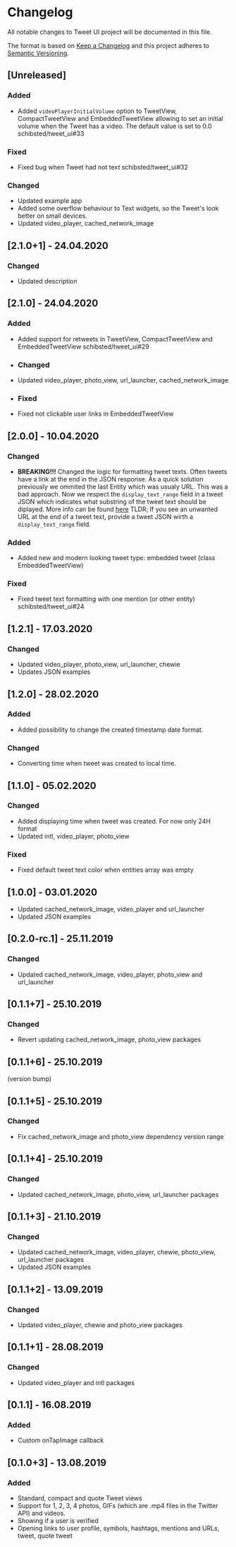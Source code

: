 # Changelog
All notable changes to Tweet UI project will be documented in this file.

The format is based on [Keep a Changelog](http://keepachangelog.com/en/1.0.0/)
and this project adheres to [Semantic Versioning](http://semver.org/spec/v2.0.0.html).

## [Unreleased]
### Added
- Added `videoPlayerInitialVolume` option to TweetView, CompactTweetView and EmbeddedTweetView allowing to set an initial volume when the Tweet has a video. The default value is set to 0.0 schibsted/tweet_ui#33
### Fixed
- Fixed bug when Tweet had not text schibsted/tweet_ui#32
### Changed
- Updated example app
- Added some overflow behaviour to Text widgets, so the Tweet's look better on small devices.
- Updated video_player, cached_network_image

## [2.1.0+1] - 24.04.2020
### Changed
- Updated description

## [2.1.0] - 24.04.2020
### Added
- Added support for retweets in TweetView, CompactTweetView and EmbeddedTweetView schibsted/tweet_ui#29
- ### Changed
- Updated video_player, photo_view, url_launcher, cached_network_image
- ### Fixed
- Fixed not clickable user links in EmbeddedTweetView

## [2.0.0] - 10.04.2020
### Changed
- **BREAKING!!!** Changed the logic for formatting tweet texts. Often tweets have a link at the end in the JSON response. As a quick solution previously we
ommited the last Entity which was usualy URL. This was a bad approach. Now we respect the `display_text_range` field in a tweet JSON which indicates what
substring of the tweet text should be diplayed. More info can be found [here](https://developer.twitter.com/en/docs/tweets/tweet-updates)
TLDR; If you see an unwanted URL at the end of a tweet text, provide a tweet JSON wirth a `display_text_range` field.
### Added
- Added new and modern looking tweet type: embedded tweet (class EmbeddedTweetView)
### Fixed
- Fixed tweet text formatting with one mention (or other entity) schibsted/tweet_ui#24

## [1.2.1] - 17.03.2020
### Changed
- Updated video_player, photo_view, url_launcher, chewie
- Updates JSON examples

## [1.2.0] - 28.02.2020 
### Added
- Added possibility to change the created timestamp date format.
### Changed
- Converting time when tweet was created to local time.

## [1.1.0] - 05.02.2020 
### Changed
- Added displaying time when tweet was created. For now only 24H format
- Updated intl, video_player, photo_view
### Fixed
- Fixed default tweet text color when entities array was empty

## [1.0.0] - 03.01.2020 
- Updated cached_network_image, video_player and url_launcher
- Updated JSON examples

## [0.2.0-rc.1] - 25.11.2019 
### Changed
- Updated cached_network_image, video_player, photo_view and url_launcher

## [0.1.1+7] - 25.10.2019 
### Changed
- Revert updating cached_network_image, photo_view packages

## [0.1.1+6] - 25.10.2019 
(version bump)

## [0.1.1+5] - 25.10.2019
### Changed
- Fix cached_network_image and photo_view dependency version range

## [0.1.1+4] - 25.10.2019
### Changed
- Updated cached_network_image, photo_view, url_launcher packages

## [0.1.1+3] - 21.10.2019
### Changed
- Updated cached_network_image, video_player, chewie, photo_view, url_launcher packages
- Updated JSON examples

## [0.1.1+2] - 13.09.2019
### Changed
- Updated video_player, chewie and photo_view packages

## [0.1.1+1] - 28.08.2019
### Changed
- Updated video_player and intl packages

## [0.1.1] - 16.08.2019
### Added
- Custom onTapImage callback

## [0.1.0+3] - 13.08.2019
### Added
- Standard, compact and quote Tweet views
- Support for 1, 2, 3, 4 photos, GIFs (which are .mp4 files in the Twitter API) and videos.
- Showing if a user is verified
- Opening links to user profile, symbols, hashtags, mentions and URLs, tweet, quote tweet